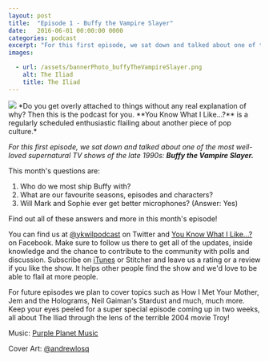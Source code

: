 ```yaml
---
layout: post
title:  "Episode 1 - Buffy the Vampire Slayer"
date:   2016-06-01 00:00:00 0000
categories: podcast
excerpt: "For this first episode, we sat down and talked about one of the most well-loved supernatural TV shows of the late 1990s: **Buffy the Vampire Slayer.**"
images:

  - url: /assets/bannerPhoto_buffyTheVampireSlayer.png
    alt: The Iliad
    title: The Iliad
---
```


<img class="bannerPhoto" src="{{ site.url }}/assets/bannerPhoto_buffyTheVampireSlayer.png" />
*Do you get overly attached to things without any real explanation of why? Then this is the podcast for you. **You Know What I Like...?** is a regularly scheduled enthusiastic flailing about another piece of pop culture.*

*For this first episode, we sat down and talked about one of the most well-loved supernatural TV shows of the late 1990s: **Buffy the Vampire Slayer.***

<script src="http://www.buzzsprout.com/58982/384942-episode-1-buffy-the-vampire-slayer.js?player=small" type="text/javascript" charset="utf-8"></script>

This month's questions are:  
1.  Who do we most ship Buffy with?
2.  What are our favourite seasons, episodes and characters?
3.  Will Mark and Sophie ever get better microphones? (Answer: Yes)

Find out all of these answers and more in this month's episode!

You can find us at [@ykwilpodcast](https://twitter.com/ykwilpodcast) on Twitter and [You Know What I Like...?](https://www.facebook.com/You-Know-What-I-Like-Podcast-1558503551144389/) on Facebook. Make sure to follow us there to get all of the updates, inside knowledge and the chance to contribute to the community with polls and discussion. Subscribe on [iTunes](https://itunes.apple.com/gb/podcast/you-know-what-i-like.../id1114900434?mt=2) or Stitcher and leave us a rating or a review if you like the show. It helps other people find the show and we'd love to be able to flail at more people.

For future episodes we plan to cover topics such as How I Met Your Mother, Jem and the Holograms, Neil Gaiman's Stardust and much, much more. Keep your eyes peeled for a super special episode coming up in two weeks, all about The Iliad through the lens of the terrible 2004 movie Troy!

Music: [Purple Planet Music](https://soundcloud.com/purpleplanetmusic)

Cover Art: [@andrewlosq](https://twitter.com/AndrewLosq)
